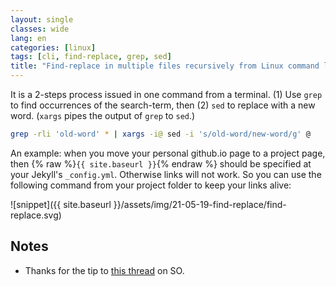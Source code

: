 ```yaml
---
layout: single
classes: wide
lang: en
categories: [linux]
tags: [cli, find-replace, grep, sed]
title: "Find-replace in multiple files recursively from Linux command line"
---
```


It is a 2-steps process issued in one command from a terminal. (1) Use `grep` to find occurrences of the search-term, then (2) `sed` to replace with a new word. (`xargs` pipes the output of `grep` to `sed`.)

```sh
grep -rli 'old-word' * | xargs -i@ sed -i 's/old-word/new-word/g' @
```

An example: when you move your personal github.io page to a project page, then {% raw %}`{{ site.baseurl }}`{% endraw %} should be specified at your Jekyll's `_config.yml`. Otherwise links will not work. So you can use the following command from your project folder to keep your links alive:

![snippet]({{ site.baseurl }}/assets/img/21-05-19-find-replace/find-replace.svg)

## Notes

- Thanks for the tip to [this thread](https://stackoverflow.com/a/20721292) on SO.
